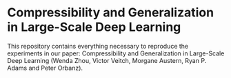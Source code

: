 # Compressibility and Generalization in Large-Scale Deep Learning

This repository contains everything necessary to reproduce the experiments
in our paper: Compressibility and Generalization in Large-Scale Deep Learning
(Wenda Zhou, Victor Veitch, Morgane Austern, Ryan P. Adams and Peter Orbanz).